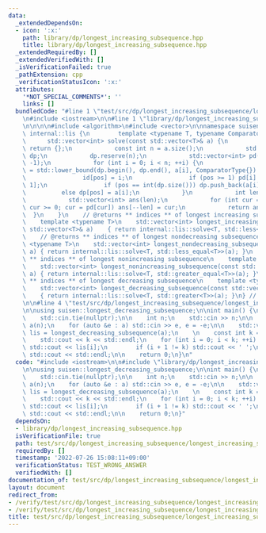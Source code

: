 ```yaml
---
data:
  _extendedDependsOn:
  - icon: ':x:'
    path: library/dp/longest_increasing_subsequence.hpp
    title: library/dp/longest_increasing_subsequence.hpp
  _extendedRequiredBy: []
  _extendedVerifiedWith: []
  _isVerificationFailed: true
  _pathExtension: cpp
  _verificationStatusIcon: ':x:'
  attributes:
    '*NOT_SPECIAL_COMMENTS*': ''
    links: []
  bundledCode: "#line 1 \"test/src/dp/longest_increasing_subsequence/longest_increasing_subsequence_2.test.cpp\"\
    \n#include <iostream>\n\n#line 1 \"library/dp/longest_increasing_subsequence.hpp\"\
    \n\n\n\n#include <algorithm>\n#include <vector>\n\nnamespace suisen {\n    namespace\
    \ internal::lis {\n        template <typename T, typename ComparatorType>\n  \
    \      std::vector<int> solve(const std::vector<T>& a) {\n            if (a.empty())\
    \ return {};\n            const int n = a.size();\n            std::vector<T>\
    \ dp;\n            dp.reserve(n);\n            std::vector<int> pd(n, -1), id(n,\
    \ -1);\n            for (int i = 0; i < n; ++i) {\n                const int pos\
    \ = std::lower_bound(dp.begin(), dp.end(), a[i], ComparatorType{}) - dp.begin();\n\
    \                id[pos] = i;\n                if (pos >= 1) pd[i] = id[pos -\
    \ 1];\n                if (pos == int(dp.size())) dp.push_back(a[i]);\n      \
    \          else dp[pos] = a[i];\n            }\n            int len = dp.size();\n\
    \            std::vector<int> ans(len);\n            for (int cur = id[len - 1];\
    \ cur >= 0; cur = pd[cur]) ans[--len] = cur;\n            return ans;\n      \
    \  }\n    }\n    // @returns ** indices ** of longest increasing subsequence\n\
    \    template <typename T>\n    std::vector<int> longest_increasing_subsequence(const\
    \ std::vector<T>& a)    { return internal::lis::solve<T, std::less<T>>(a); }\n\
    \    // @returns ** indices ** of longest nondecreasing subsequence\n    template\
    \ <typename T>\n    std::vector<int> longest_nondecreasing_subsequence(const std::vector<T>&\
    \ a) { return internal::lis::solve<T, std::less_equal<T>>(a); }\n    // @returns\
    \ ** indices ** of longest nonincreasing subsequence\n    template <typename T>\n\
    \    std::vector<int> longest_nonincreasing_subsequence(const std::vector<T>&\
    \ a) { return internal::lis::solve<T, std::greater_equal<T>>(a); }\n    // @returns\
    \ ** indices ** of longest decreasing subsequence\n    template <typename T>\n\
    \    std::vector<int> longest_decreasing_subsequence(const std::vector<T>& a)\
    \    { return internal::lis::solve<T, std::greater<T>>(a); }\n} // namespace suisen\n\
    \n\n#line 4 \"test/src/dp/longest_increasing_subsequence/longest_increasing_subsequence_2.test.cpp\"\
    \n\nusing suisen::longest_decreasing_subsequence;\n\nint main() {\n    std::ios::sync_with_stdio(false);\n\
    \    std::cin.tie(nullptr);\n\n    int n;\n    std::cin >> n;\n\n    std::vector<int>\
    \ a(n);\n    for (auto &e : a) std::cin >> e, e = -e;\n\n    std::vector<int>\
    \ lis = longest_decreasing_subsequence(a);\n    \n    const int k = lis.size();\n\
    \    std::cout << k << std::endl;\n    for (int i = 0; i < k; ++i) {\n       \
    \ std::cout << lis[i];\n        if (i + 1 != k) std::cout << ' ';\n    }\n   \
    \ std::cout << std::endl;\n\n    return 0;\n}\n"
  code: "#include <iostream>\n\n#include \"library/dp/longest_increasing_subsequence.hpp\"\
    \n\nusing suisen::longest_decreasing_subsequence;\n\nint main() {\n    std::ios::sync_with_stdio(false);\n\
    \    std::cin.tie(nullptr);\n\n    int n;\n    std::cin >> n;\n\n    std::vector<int>\
    \ a(n);\n    for (auto &e : a) std::cin >> e, e = -e;\n\n    std::vector<int>\
    \ lis = longest_decreasing_subsequence(a);\n    \n    const int k = lis.size();\n\
    \    std::cout << k << std::endl;\n    for (int i = 0; i < k; ++i) {\n       \
    \ std::cout << lis[i];\n        if (i + 1 != k) std::cout << ' ';\n    }\n   \
    \ std::cout << std::endl;\n\n    return 0;\n}"
  dependsOn:
  - library/dp/longest_increasing_subsequence.hpp
  isVerificationFile: true
  path: test/src/dp/longest_increasing_subsequence/longest_increasing_subsequence_2.test.cpp
  requiredBy: []
  timestamp: '2022-07-26 15:08:11+09:00'
  verificationStatus: TEST_WRONG_ANSWER
  verifiedWith: []
documentation_of: test/src/dp/longest_increasing_subsequence/longest_increasing_subsequence_2.test.cpp
layout: document
redirect_from:
- /verify/test/src/dp/longest_increasing_subsequence/longest_increasing_subsequence_2.test.cpp
- /verify/test/src/dp/longest_increasing_subsequence/longest_increasing_subsequence_2.test.cpp.html
title: test/src/dp/longest_increasing_subsequence/longest_increasing_subsequence_2.test.cpp
---
```

